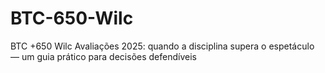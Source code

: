 # BTC-650-Wilc
BTC +650 Wilc Avaliações 2025: quando a disciplina supera o espetáculo — um guia prático para decisões defendíveis
